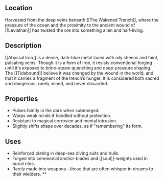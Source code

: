 ## Location  
Harvested from the deep veins beneath [[The Wakened Trench]], where the pressure of the ocean and the proximity to the ancient wound of [[Leviathan]] has twisted the ore into something alien and half-living.

## Description  
[[Abyssal Iron]] is a dense, dark-blue metal laced with oily sheens and faint, pulsating veins. Though it is a form of iron, it resists conventional forging until it's exposed to brine-steam quenching and deep-pressure shaping. The [[Tidebound]] believe it was changed by the wound in the world, and that it carries a fragment of the trench’s hunger. It is considered both sacred and dangerous, rarely mined, and never discarded.

## Properties  
- Pulses faintly in the dark when submerged.
- Warps weak minds if handled without protection.
- Resistant to magical corrosion and mental intrusion.
- Slightly shifts shape over decades, as if "remembering" its form.

## Uses  
- Reinforced plating in deep-sea diving suits and hulls.
- Forged into ceremonial anchor-blades and [[soul]]-weights used in burial rites.
- Rarely made into weapons—those that are often whisper in dreams to their wielders.
**
